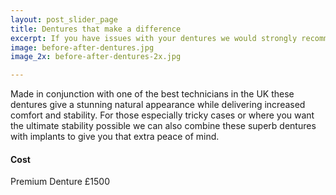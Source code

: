 ```yaml
---
layout: post_slider_page
title: Dentures that make a difference
excerpt: If you have issues with your dentures we would strongly recommend that you try having one of our premium dentures constructed.
image: before-after-dentures.jpg
image_2x: before-after-dentures-2x.jpg

---
```

Made in conjunction with one of the best technicians in the UK these dentures give a stunning natural appearance while delivering increased comfort and stability. For those especially tricky cases or where you want the ultimate stability possible we can also combine these superb dentures with implants to give you that extra peace of mind.

#### Cost
Premium Denture £1500
